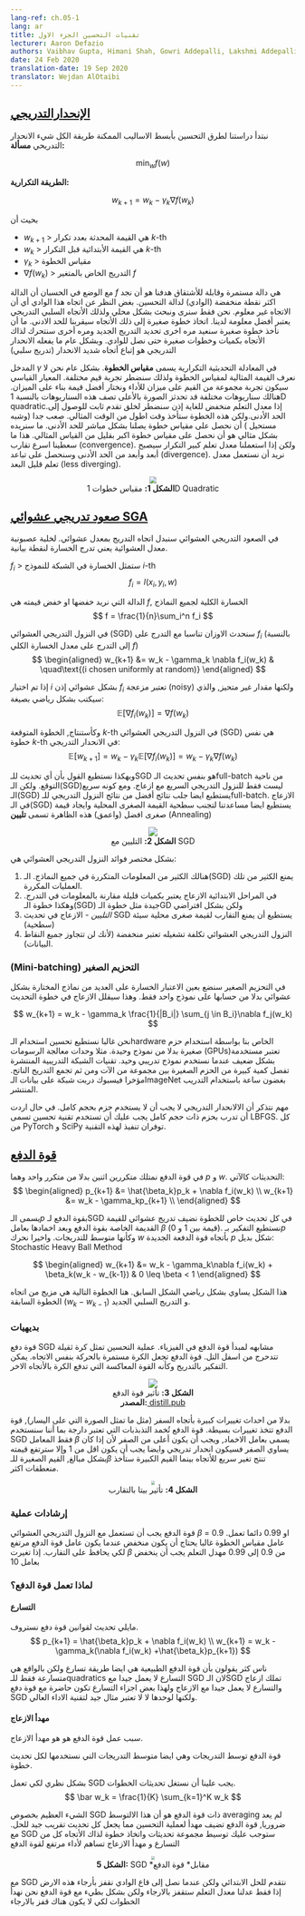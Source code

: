```yaml
---
lang-ref: ch.05-1
lang: ar
title: تقنيات التحسين الجزء الاول
lecturer: Aaron Defazio
authors: Vaibhav Gupta, Himani Shah, Gowri Addepalli, Lakshmi Addepalli
date: 24 Feb 2020
translation-date: 19 Sep 2020
translator: Wejdan AlOtaibi
---
```


## [الإنحدارالتدريجي](https://www.youtube.com/watch?v=--NZb480zlg&t=88s)

نبتدأ دراستنا لطرق التحسين بأبسط الاساليب الممكنة طريقة الكل شيء الانحدار التدريحي
**مسألة:**

$$
\min_w f(w)
$$

**الطريقة التكرارية:**

$$
w_{k+1} = w_k - \gamma_k \nabla f(w_k)
$$

بحيث أن
 - $w_{k+1}$ > هي القيمة المحدثة بعدد تكرار $k$-th
 - $w_k$ > هي القيمة الأبتدائية قبل التكرار $k$-th
 - $\gamma_k$ > مقياس الخطوة
 - $\nabla f(w_k)$ > التدريج الخاض بالمتغير $f$


مع الوضع في الحسبان أن الدالة $f$ هي دالة مستمرة وقابلة للأشتقاق
هدفنا هو أن نجد اكثر نقطة منخفضة (الوادي) لدالة التحسين. بغض النظر عن اتجاه هذا الوادي أي أن الاتجاه غير معلوم.
 نحن فقط سنرى ونبحث بشكل محلي ولذلك الأتجاه السلبي التدريجي يعتبر أفضل معلومة لدينا. اتخاذ خطوة صغيرة إلى ذلك الأتجاه سيقربنا للحد الادنى. ما أن نأخذ خطوة صغيرة سنعيد مره اخرى تحديد التدريج الجديد ومره أخرى سنتحرك لذاك الأتجاه بكميات وخطوات صغيرة حتى نصل للوادي.
 وبشكل عام ما يفعله الانحدار التدريجي هو إتباع أتجاه شديد الانحدار (تدريج سلبي)


المدخل $\gamma$ في المعادلة التحديثية التكرارية يسمى **مقياس الخطوة**. بشكل عام نحن لا نعرف القيمة المثالية لمقياس الخطوة ولذلك سنضطر تجربة قيم مختلفة.
المعيار القياسي سيكون تجربة مجموعة من القيم على ميزان للأداء ونختار أفضل قيمة بناء على الميزان. هنالك سناريوهات مختلفة قد تحدثز
الصورة بالأعلى تصف هذه السناريوهات بالنسبة 1D quadratic.إذا معدل التعلم منخفض للغاية إذن سنضطر لخلق تقدم ثابت للوصول إلى الحد الأدنى.ولكن هذه  الخطوة ستأخذ وقت اطول من الوقت المثالي.
صعب جدا (وشبه مستحيل ) أن نحصل على مقياس خطوة يصلنا بشكل مباشر للحد الأدنى. ما سنريده بشكل مثالي هو أن نحصل على مقياس خطوة اكبر بقليل من القياس المثالي. هذا ما سعطينا اسرع تقارب (convergence). ولكن إذا استعملنا معدل تعلم كبير التكرار سيصبح أبعد وأبعد من الحد الأدنى وسنحصل على تباعد (divergence). نريد أن نستعمل معدل تعلم قليل البعد (less diverging).

<center>
<img src="{{site.baseurl}}/images/week05/05-1/step-size.png" style="zoom: 70%; background-color:#DCDCDC;" /><br>
<b>الشكل 1:</b> مقياس خطوات 1D Quadratic
</center>


## [صعود تدريجي عشوائي SGA](https://www.youtube.com/watch?v=--NZb480zlg&t=898s)

في الصعود التدريجي العشوائي سنبدل اتجاه التدريج بمعدل عشوائي. لخلية عصبونية معدل العشوائية يعني تدرج الخسارة لنقطة بيانية. 

$f_i$ > ستمثل الخسارة في الشبكة للنموذج $i$-th
$$
f_i = l(x_i, y_i, w)
$$

الدالة التي نريد خفضها او خفض قيمته هي $f$, الخسارة الكلية لجميع النماذج
$$
f = \frac{1}{n}\sum_i^n f_i
$$

في النزول التدريجي العشوائي (SGD) سنحدث الاوزان تناسبا مع التدرج على $f_i$ 
(بالنسبة إلى التدرج على معدل الخسارة الكلي $f$)
$$
\begin{aligned}
w_{k+1} &= w_k - \gamma_k \nabla f_i(w_k) & \quad\text{(i chosen uniformly at random)}
\end{aligned}
$$

إذا تم اختيار $i$ بشكل عشوائي إذن $f_i$ تعتبر مزعجة (noisy) ولكنها مقدار غير متحيز, والذي سيكتب بشكل رياضي بصيغة:
$$
\mathbb{E}[\nabla f_i(w_k)] = \nabla f(w_k)
$$

وكأستنتاج, الخطوة المتوقعة $k$-th في النزول التدريجي العشوائي (SGD) هي نفس خطوة $k$-th في الانحدار التدريجي:
$$
\mathbb{E}[w_{k+1}] = w_k - \gamma_k \mathbb{E}[\nabla f_i(w_k)] = w_k - \gamma_k \nabla f(w_k)
$$

وبهكذا نستطيع القول بأن أي تحديث للـSGD هو بنفس تحديث الـfull-batch من ناحية التوقع. ولكن الـ(SGD)ليست فقط للنزول التدريجي السريع مع ازعاج.
ومع كونه سريع الـ(SGD) يستطبع ايضا جلب نتائج أفضل من نتائج النزول التدريجي للـfull-batch. الازعاج في الـ(SGD) يستطيع ايضا مساعدتنا لتجنب سطحية القيمة الصغرى المحلية وايجاد قيمة صغرى افضل (واعمق) هذه الظاهرة تسمى **تليين** (Annealing)
<center>
<img src="{{site.baseurl}}/images/week05/05-1/annealing.png"/><br>
<b>الشكل 2:</b> التليين مع SGD
</center>

بشكل مختصر فوائد النزول التدريجي العشوائي هي:
 1. هنالك الكثير من المعلومات المتكررة في جميع النماذج. الـ(SGD) يمنع الكثير من تلك العمليات المكررة.
 2. في المراحل الابتدائية الازعاج يعتبر بكميات قليلة مقارنة بالمعلومات في التدرج. وهكذا خطوة الـ(SGD) جيدة مثل خطوة الـGD ولكن بشكل افتراضي
 3. *التليين* - الازعاج في تحديث SGD يستطيع أن يمنع التقارب لقيمة صغرى محلية سيئة (سطحية)
 4. النزول التدريجي العشوائي تكلفة تشغيله تعتبر منخفضة (لأنك لن تتجاوز جميع النقاط البيانات).


### (Mini-batching) التحزيم الصغير 

في التحزيم الصغير سنضع بعين الاعتبار الخسارة على العديد من نماذج المختارة بشكل عشوائي بدلا من حسابها على نموذج واحد فقط.
وهذا سيقلل الازعاج في خطوة التحديث

$$
w_{k+1} = w_k - \gamma_k \frac{1}{|B_i|} \sum_{j \in B_i}\nabla f_j(w_k)
$$

نحن غالبا نستطيع تحسين استخدام الـhardware الخاص بنا بواسطة استخدام حزم صغيرة بدلا من نموذج وحيدة. مثلا وحدات  معالجة الرسومات (GPUs)تعتبر مستخدمة بشكل ضعيف عندما نستخدم نموذج تدريبي وحيد.
تقنيات الشبكة التدريبية المنتشرة تفصل كمية كبيرة من الحزم الصغيرة بين مجموعة من الآت ومن ثم تجمع التدريج الناتج. مؤخرا فيسبوك دربت شبكة على بيانات الـImageNet بغضون ساعة باستخدام التدريب المنتشر.

مهم نتذكر أن الالانحدار التدريجي لا يجب أن لا يستخدم حزم بحجم كامل. في حال اردت أن تدرب بحزم ذات حجم كامل يجب عليك أن تستخدم تقنية تحسين تسمى LBFGS. كل من PyTorch و SciPy توفران تنفيذ لهذه التقنية.

## [قوة الدفع ](https://www.youtube.com/watch?v=--NZb480zlg&t=1672s)

في قوة الدفع نمتلك متكررين اثنين بدلا من متكرر واحد وهما $p$ و $w$. التحديثات كالآتي:
$$
\begin{aligned}
p_{k+1} &= \hat{\beta_k}p_k + \nabla f_i(w_k) \\
w_{k+1} &=  w_k - \gamma_kp_{k+1} \\
\end{aligned}
$$

يسمى الـ$p$ بقوة الدفع لـSGD في كل تحديث خاص للخطوة نضيف تدريج عشوائي للقيمة القديمة الخاصة بقوة الدفع وبعد اخمادها بعامل $\beta$ (قيمة بين 1 و 0). نستطيع التفكير بـ$p$ وكأنها متوسط للتدريجات. واخيرا نحرك $w$ بأتجاه قوة الدفعة الجديدة $p$
شكل بديل: Stochastic Heavy Ball Method

$$
\begin{aligned}
w_{k+1} &= w_k - \gamma_k\nabla f_i(w_k) + \beta_k(w_k - w_{k-1}) & 0 \leq \beta < 1
\end{aligned}
$$

هذا الشكل يساوي بشكل رياضي الشكل السابق. هنا الخطوة التالية هي مزيج من اتجاه الخطوة السابقة ($w_k - w_{k-1}$) و التدريج السلبي الجديد.

### بديهيات

قوة دفع SGD مشابهه لمبدأ قوة الدفع في الفيزياء. عملية التحسين تمثل كرة ثقيلة تتدحرج من اسفل التل. قوة الدفع تجعل الكرة مستمرة بالحركة بنفس الاتجاه. يمكن التفكير بالتدريج وكأنه القوة المعاكسة التي تدفع الكرة بالأتجاه الاخر.
<center>
<img src="{{site.baseurl}}/images/week05/05-1/momentum.png"/><br>
<b>الشكل 3:</b> تأثير قوة الدفع<br>
<b>المصدر:</b><a href="https://distill.pub/2017/momentum/" target="_blank"> distill.pub </a><br>
</center>

بدلا من احداث تغييرات كبيرة بأتجاه السفر (مثل ما تمثل الصورة التي على اليسار), قوة الدفع تتخذ تغييرات بسيطة. قوة الدفع تُخمد التذبذبات التي تعتبر دارجة بما أننا سنستخدم SGD فقط
المعامل $\beta$ يسمى بعامل الاخماد, ويجب أن يكون أعلى من الصفر لأن إذا كان يساوي الصفر فسيكون انحدار تدريجي وايضا يجب أن يكون اقل من 1 وإلا سترتفع قيمته بشكل مبالغ, القيم الصغيرة للـ$\beta$ تنتج تغير سريع للأتجاه بينما القيم الكبيرة ستأخذ منعطفات اكثر.
<center>
<img src="{{site.baseurl}}/images/week05/05-1/momentum-beta.png" style="zoom: 40%; background-color:#DCDCDC;"/><br>
<b>الشكل 4:</b> تأثير بيتا بالتقارب 
</center>


### إرشادات عملية
قوة الدفع يجب أن تستعمل مع النزول التدريجي العشوائي 
$\beta$ = 0.9 او 0.99 دائما تعمل.
عامل مقياس الخطوة غالبا يحتاج أن يكون منخفض عندما يكون عامل قوة الدفع مرتفع لكي يحافظ على التقارب. إذا تغيرت $\beta$ من 0.9 إلى 0.99 مهدل التعلم يجب أن ينخفض بعامل 10


### لماذا تعمل قوة الدفع؟ 


#### التسارع

مايلي تحديث لقوانين قوة دفع نستروف.
$$
p_{k+1} = \hat{\beta_k}p_k + \nabla f_i(w_k) \\
w_{k+1} =  w_k - \gamma_k(\nabla f_i(w_k) +\hat{\beta_k}p_{k+1})
$$

ناس كثر يقولون بأن قوة الدفع الطبيعية هي ايضا طريقة تسارع ولكن بالواقع هي متسارعة فقط للـquadratics
التسارع لا يعمل جيدا مع SGD لان الـSGD تملك ازعاج والتسارع لا يعمل جيدا مع الازعاج ولهذا بعض اجزاء التسارع تكون حاضرة مع قوة دفع SGD ولكنها لوحدها لا لا تعتبر مثال جيد لتقنية الاداء العالي.

#### مهدأ الازعاج

سبب عمل قوة الدفع هو هو مهدأ الازعاج.

قوة الدفع توسط التدريجات وهي ايضا متوسط التدريجات التي نستخدمها لكل تحديث خطوة.

بشكل نظري لكي تعمل SGD يجب علينا أن نستغل تحديثات الخطوات.
$$
\bar w_k = \frac{1}{K} \sum_{k=1}^K w_k
$$

الشيء العظيم بخصوص SGD ذات قوة الدفع هو أن هذا الالتوسط averaging لم يعد ضروريا, قوة الدفع تضيف مهدأ لعملية التحسين مما يجعل كل تحديث تقريب جيد للحل.
مع SGD ستوجب عليك توسيط مجموعة تحديثات واتخاذ خطوة لذاك الأتجاه
كل من التسارع و مهدأ الازعاج تساهم لأداء مرتفع لقوة الدفع
<center>
<img src="{{site.baseurl}}/images/week05/05-1/sgd-vs-momentum.png" style="zoom: 35%; background-color:#DCDCDC;"/><br>
<b>الشكل 5:</b> SGD *مقابل* قوة الدفع
</center>

مع SGD نتقدم للحل الابتدائي ولكن عندما نصل إلى قاع الوادي نقفز بأرجاء هذه الارض إذا فقط عدلنا معدل التعلم ستقفز بالارجاء ولكن بشكل بطيء مع قوة الدفع نحن نهدأ الخطوات لكي لا يكون هناك قفز بالارجاء
